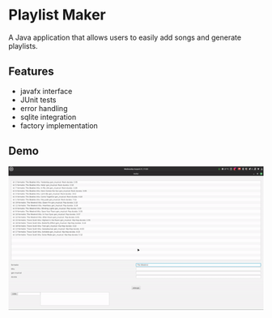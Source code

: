 # Playlist Maker

A Java application that allows users to easily add songs and generate playlists.

## Features

- javafx interface
- JUnit tests
- error handling
- sqlite integration
- factory implementation
  
## Demo
![pm Demo](demopm-ezgif.com-video-to-gif-converter.gif)

